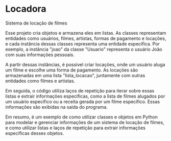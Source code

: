 # Locadora
Sistema de locação de filmes

Esse projeto cria objetos e armazena eles em listas. As classes representam entidades como usuários, filmes, artistas, formas de pagamento e locações, e cada instância dessas classes representa uma entidade específica. Por exemplo, a instância "joao" da classe "Usuario" representa o usuário João com suas informações pessoais.

A partir dessas instâncias, é possível criar locações, onde um usuário aluga um filme e escolhe uma forma de pagamento. As locações são armazenadas em uma lista "lista_locacao", juntamente com outras entidades como filmes e artistas.

Em seguida, o código utiliza laços de repetição para iterar sobre essas listas e extrair informações específicas, como a lista de filmes alugados por um usuário específico ou a receita gerada por um filme específico. Essas informações são exibidas na saída do programa.

Em resumo, é um exemplo de como utilizar classes e objetos em Python para modelar e gerenciar informações de um sistema de locação de filmes, e como utilizar listas e laços de repetição para extrair informações específicas desses objetos.
